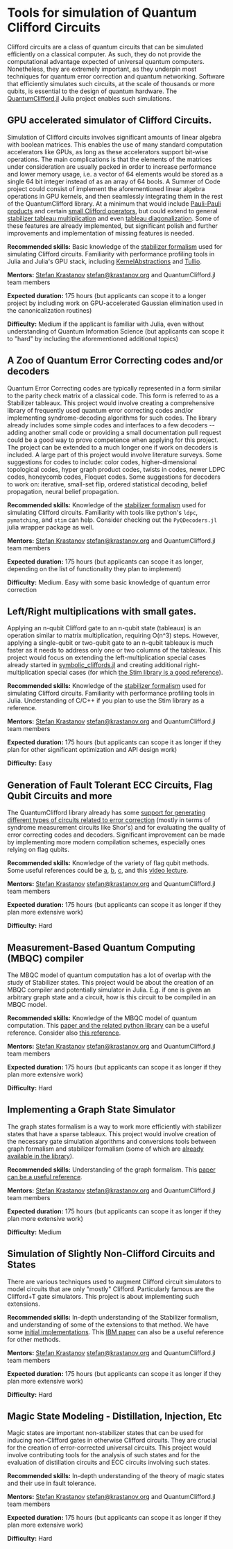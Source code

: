 # Tools for simulation of Quantum Clifford Circuits

Clifford circuits are a class of quantum circuits that can be simulated efficiently on a classical computer. As such, they do not provide the computational advantage expected of universal quantum computers. Nonetheless, they are extremely important, as they underpin most techniques for quantum error correction and quantum networking. Software that efficiently simulates such circuits, at the scale of thousands or more qubits, is essential to the design of quantum hardware. The [QuantumClifford.jl](https://github.com/Krastanov/QuantumClifford.jl) Julia project enables such simulations.

## GPU accelerated simulator of Clifford Circuits.

Simulation of Clifford circuits involves significant amounts of linear algebra with boolean matrices. This enables the use of many standard computation accelerators like GPUs, as long as these accelerators support bit-wise operations.
The main complications is that the elements of the matrices under consideration are usually packed in order to increase performance and lower memory usage, i.e. a vector of 64 elements would be stored as a single 64 bit integer instead of as an array of 64 bools.
A Summer of Code project could consist of implement the aforementioned linear algebra operations in GPU kernels, and then seamlessly integrating them in the rest of the QuantumClifford library.
At a minimum that would include [Pauli-Pauli products](https://github.com/Krastanov/QuantumClifford.jl/blob/v0.4.0/src/QuantumClifford.jl#L725) and certain [small Clifford operators](https://github.com/Krastanov/QuantumClifford.jl/blob/v0.4.0/src/symbolic_cliffords.jl), but could extend to general [stabilizer tableau multiplication](https://github.com/Krastanov/QuantumClifford.jl/blob/v0.4.0/src/QuantumClifford.jl#L1385) and even [tableau diagonalization](https://github.com/Krastanov/QuantumClifford.jl/blob/v0.4.0/src/QuantumClifford.jl#L985). Some of these features are already implemented, but significant polish and further improvements and implementation of missing features is needed.

**Recommended skills:** Basic knowledge of the [stabilizer formalism](https://krastanov.github.io/QuantumClifford.jl/dev/references/) used for simulating Clifford circuits. Familiarity with performance profiling tools in Julia and Julia's GPU stack, including [KernelAbstractions](https://github.com/JuliaGPU/KernelAbstractions.jl) and [Tullio](https://github.com/mcabbott/Tullio.jl).

**Mentors:** [Stefan Krastanov](https://github.com/Krastanov) [<stefan@krastanov.org>](mailto:stefan@krastanov.org) and QuantumClifford.jl team members

**Expected duration:** 175 hours (but applicants can scope it to a longer project by including work on GPU-accelerated Gaussian elimination used in the canonicalization routines)

**Difficulty:** Medium if the applicant is familiar with Julia, even without understanding of Quantum Information Science (but applicants can scope it to "hard" by including the aforementioned additional topics)

## A Zoo of Quantum Error Correcting codes and/or decoders

Quantum Error Correcting codes are typically represented in a form similar to the parity check matrix of a classical code. This form is referred to as a Stabilizer tableaux. This project would involve creating a comprehensive library of frequently used quantum error correcting codes and/or implementing syndrome-decoding algorithms for such codes. The library already includes some simple codes and interfaces to a few decoders -- adding another small code or providing a small documentation pull request could be a good way to prove competence when applying for this project. The project can be extended to a much longer one if work on decoders is included. A large part of this project would involve literature surveys. Some suggestions for codes to include: color codes, higher-dimensional topological codes, hyper graph product codes, twists in codes, newer LDPC codes, honeycomb codes, Floquet codes. Some suggestions for decoders to work on: iterative, small-set flip, ordered statistical decoding, belief propagation, neural belief propagation.

**Recommended skills:** Knowledge of the [stabilizer formalism](https://krastanov.github.io/QuantumClifford.jl/dev/references/) used for simulating Clifford circuits. Familiarity with tools like python's `ldpc`, `pymatching`, and `stim` can help. Consider checking out the `PyQDecoders.jl` julia wrapper package as well.

**Mentors:** [Stefan Krastanov](https://github.com/Krastanov) [<stefan@krastanov.org>](mailto:stefan@krastanov.org) and QuantumClifford.jl team members

**Expected duration:** 175 hours (but applicants can scope it as longer, depending on the list of functionality they plan to implement)

**Difficulty:** Medium. Easy with some basic knowledge of quantum error correction

## Left/Right multiplications with small gates.

Applying an n-qubit Clifford gate to an n-qubit state (tableaux) is an operation similar to matrix multiplication, requiring O(n^3) steps. However, applying a single-qubit or two-qubit gate to an n-qubit tableaux is much faster as it needs to address only one or two columns of the tableaux. This project would focus on extending the left-multiplication special cases already started in [symbolic_cliffords.jl](https://github.com/Krastanov/QuantumClifford.jl/blob/master/src/symbolic_cliffords.jl) and creating additional right-multiplication special cases (for which [the Stim library is a good reference](https://github.com/Krastanov/QuantumClifford.jl/commit/d3e84c16b7b08ef6f1bc24e2bcf98641c2fff1ab#r67183201)).

**Recommended skills:** Knowledge of the [stabilizer formalism](https://krastanov.github.io/QuantumClifford.jl/dev/references/) used for simulating Clifford circuits. Familiarity with performance profiling tools in Julia. Understanding of C/C++ if you plan to use the Stim library as a reference.

**Mentors:** [Stefan Krastanov](https://github.com/Krastanov) [<stefan@krastanov.org>](mailto:stefan@krastanov.org) and QuantumClifford.jl team members

**Expected duration:** 175 hours (but applicants can scope it as longer if they plan for other significant optimization and API design work)

**Difficulty:** Easy

## Generation of Fault Tolerant ECC Circuits, Flag Qubit Circuits and more

The QuantumClifford library already has some [support for generating different types of circuits related to error correction](https://github.com/QuantumSavory/QuantumClifford.jl/blob/v0.8.19/src/ecc/circuits.jl) (mostly in terms of syndrome measurement circuits like Shor's) and for evaluating the quality of error correcting codes and decoders. Significant improvement can be made by implementing more modern compilation schemes, especially ones relying on flag qubits.

**Recommended skills:** Knowledge of the variety of flag qubit methods. Some useful references could be [a](https://link.aps.org/accepted/10.1103/PhysRevLett.121.050502), [b](https://www.nature.com/articles/s41534-018-0085-z), [c](https://journals.aps.org/prxquantum/pdf/10.1103/PRXQuantum.1.010302), and this [video lecture](https://www.youtube.com/watch?v=etA9l2NUCXI).

**Mentors:** [Stefan Krastanov](https://github.com/Krastanov) [<stefan@krastanov.org>](mailto:stefan@krastanov.org) and QuantumClifford.jl team members

**Expected duration:** 175 hours (but applicants can scope it as longer if they plan more extensive work)

**Difficulty:** Hard

## Measurement-Based Quantum Computing (MBQC) compiler

The MBQC model of quantum computation has a lot of overlap with the study of Stabilizer states. This project would be about the creation of an MBQC compiler and potentially simulator in Julia. E.g. if one is given an arbitrary graph state and a circuit, how is this circuit to be compiled in an MBQC model.

**Recommended skills:** Knowledge of the MBQC model of quantum computation. This [paper and the related python library](https://arxiv.org/pdf/2212.11975.pdf) can be a useful reference. Consider also [this reference](https://quantum-journal.org/papers/q-2021-03-25-421/).

**Mentors:** [Stefan Krastanov](https://github.com/Krastanov) [<stefan@krastanov.org>](mailto:stefan@krastanov.org) and QuantumClifford.jl team members

**Expected duration:** 175 hours (but applicants can scope it as longer if they plan more extensive work)

**Difficulty:** Hard

## Implementing a Graph State Simulator

The graph states formalism is a way to work more efficiently with stabilizer states that have a sparse tableaux. This project would involve creation of the necessary gate simulation algorithms and conversions tools between graph formalism and stabilizer formalism (some of which are [already available in the library](https://github.com/QuantumSavory/QuantumClifford.jl/blob/master/src/graphs.jl)).

**Recommended skills:** Understanding of the graph formalism. This [paper can be a useful reference](https://arxiv.org/abs/quant-ph/0504117).

**Mentors:** [Stefan Krastanov](https://github.com/Krastanov) [<stefan@krastanov.org>](mailto:stefan@krastanov.org) and QuantumClifford.jl team members

**Expected duration:** 175 hours (but applicants can scope it as longer if they plan more extensive work)

**Difficulty:** Medium

## Simulation of Slightly Non-Clifford Circuits and States

There are various techniques used to augment Clifford circuit simulators to model circuits that are only "mostly" Clifford. Particularly famous are the Clifford+T gate simulators. This project is about implementing such extensions.

**Recommended skills:** In-depth understanding of the Stabilizer formalism, and understanding of some of the extensions to that method. We have some [initial implementations](https://github.com/QuantumSavory/QuantumClifford.jl/blob/master/src/nonclifford.jl). This [IBM paper](https://arxiv.org/pdf/1808.00128.pdf) can also be a useful reference for other methods.

**Mentors:** [Stefan Krastanov](https://github.com/Krastanov) [<stefan@krastanov.org>](mailto:stefan@krastanov.org) and QuantumClifford.jl team members

**Expected duration:** 175 hours (but applicants can scope it as longer if they plan more extensive work)

**Difficulty:** Hard

## Magic State Modeling - Distillation, Injection, Etc

Magic states are important non-stabilizer states that can be used for inducing non-Clifford gates in otherwise Clifford circuits. They are crucial for the creation of error-corrected universal circuits. This project would involve contributing tools for the analysis of such states and for the evaluation of distillation circuits and ECC circuits involving such states.

**Recommended skills:** In-depth understanding of the theory of magic states and their use in fault tolerance.

**Mentors:** [Stefan Krastanov](https://github.com/Krastanov) [<stefan@krastanov.org>](mailto:stefan@krastanov.org) and QuantumClifford.jl team members

**Expected duration:** 175 hours (but applicants can scope it as longer if they plan more extensive work)

**Difficulty:** Hard